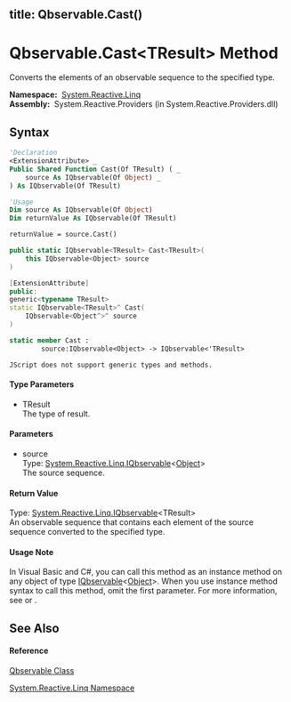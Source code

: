 title: Qbservable.Cast<TResult>()
---
# Qbservable.Cast\<TResult\> Method

Converts the elements of an observable sequence to the specified type.

**Namespace:**  [System.Reactive.Linq](System.Reactive.Linq/System.Reactive.Linq)  
**Assembly:**  System.Reactive.Providers (in System.Reactive.Providers.dll)

## Syntax

```vb
'Declaration
<ExtensionAttribute> _
Public Shared Function Cast(Of TResult) ( _
    source As IQbservable(Of Object) _
) As IQbservable(Of TResult)
```

```vb
'Usage
Dim source As IQbservable(Of Object)
Dim returnValue As IQbservable(Of TResult)

returnValue = source.Cast()
```

```csharp
public static IQbservable<TResult> Cast<TResult>(
    this IQbservable<Object> source
)
```

```c++
[ExtensionAttribute]
public:
generic<typename TResult>
static IQbservable<TResult>^ Cast(
    IQbservable<Object^>^ source
)
```

```fsharp
static member Cast : 
        source:IQbservable<Object> -> IQbservable<'TResult> 
```

```jscript
JScript does not support generic types and methods.
```

#### Type Parameters

- TResult  
  The type of result.

#### Parameters

- source  
  Type: [System.Reactive.Linq.IQbservable](IQbservable/IQbservable(TSource))\<[Object](https://msdn.microsoft.com/en-us/library/e5kfa45b)\>  
  The source sequence.

#### Return Value

Type: [System.Reactive.Linq.IQbservable](IQbservable/IQbservable(TSource))\<TResult\>  
An observable sequence that contains each element of the source sequence converted to the specified type.

#### Usage Note

In Visual Basic and C\#, you can call this method as an instance method on any object of type [IQbservable](IQbservable/IQbservable(TSource))\<[Object](https://msdn.microsoft.com/en-us/library/e5kfa45b)\>. When you use instance method syntax to call this method, omit the first parameter. For more information, see [](https://msdn.microsoft.com/en-us/library/Bb384936) or [](https://msdn.microsoft.com/en-us/library/Bb383977).

## See Also

#### Reference

[Qbservable Class](Qbservable/Qbservable)

[System.Reactive.Linq Namespace](System.Reactive.Linq/System.Reactive.Linq)








